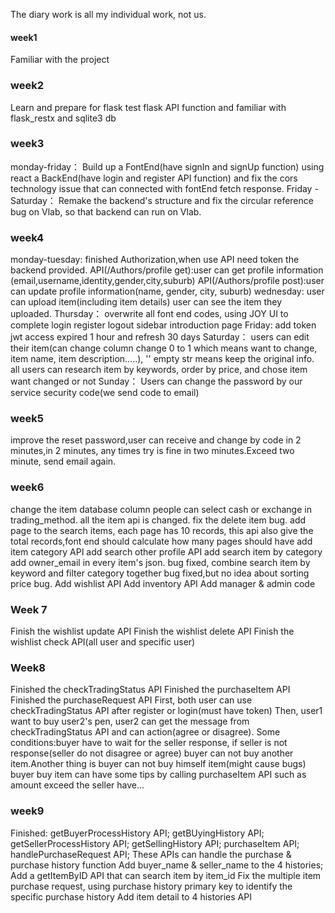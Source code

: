 The diary work is all my individual work, not us.
#### week1
Familiar with the project
### week2
Learn and prepare for flask
test flask API function and familiar with flask_restx and sqlite3 db
### week3
monday-friday：
Build up a FontEnd(have signIn and signUp function) using react
a BackEnd(have login and register API function) and fix the cors technology issue  that can connected with fontEnd fetch response. 
Friday - Saturday：
Remake the backend's structure and fix the circular reference bug on Vlab, so that backend can run on Vlab.
### week4
monday-tuesday:
finished Authorization,when use API need token the backend provided.
API(/Authors/profile get):user can get profile information (email,username,identity,gender,city,suburb)
API(/Authors/profile post):user can update profile information(name, gender, city, suburb)
wednesday:
user can upload item(including item details)
user can see the item they uploaded.
Thursday：
overwrite all font end codes, using JOY UI to complete login register logout sidebar introduction page
Friday:
add token jwt access expired 1 hour and refresh 30 days
Saturday：
users can edit their item(can change column change 0 to 1 which means want to change, item name, item description.....), '' empty str means keep the original info.
all users can research item by keywords, order by price, and chose item want changed or not
Sunday：
Users can change the password by our service security code(we send code to email)
### week5
improve the reset password,user can receive and change by code in 2 minutes,in 2 minutes, any times try is fine in two minutes.Exceed two minute, send email again.
### week6
change the item database column people can select cash or exchange in trading_method.
all the item api is changed.
fix the delete item bug.
add page to the search items, each page has 10 records, this api also give the total records,font end should calculate how many pages should have
add item category API
add search other profile API
add search item by category
add owner_email in every item's json.
bug fixed, combine search item by keyword and filter category together
bug fixed,but no idea about sorting price bug.
Add wishlist API
Add inventory API
Add manager & admin code
### Week 7
Finish the wishlist update API
Finish the wishlist delete API
Finish the wishlist check API(all user and specific user)
### Week8
Finished the checkTradingStatus API
Finished the purchaseItem API
Finished the purchaseRequest API
First, both user can use checkTradingStatus API after register or login(must have token)
Then, user1 want to buy user2's pen, user2 can get the message from checkTradingStatus API
and can action(agree or disagree).
Some conditions:buyer have to wait for the seller response, if seller is not response(seller do not disagree or agree)
buyer can not buy another item.Another thing is buyer can not buy himself item(might cause bugs)
buyer buy item can have some tips by calling purchaseItem API such as amount exceed the seller have... 
### week9
Finished:
getBuyerProcessHistory API;
getBUyingHistory API;
getSellerProcessHistory API;
getSellingHistory API;
purchaseItem API;
handlePurchaseRequest API;
These APIs can handle the purchase & purchase history function
Add buyer_name & seller_name to the 4 histories;
Add a getItemByID API that can search item by item_id
Fix the multiple item purchase request, using purchase history primary key to identify the specific purchase history
Add item detail to 4 histories API
